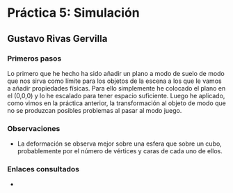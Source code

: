 # Práctica 5: Simulación
## Gustavo Rivas Gervilla

### Primeros pasos

Lo primero que he hecho ha sido añadir un plano a modo de suelo de modo que nos sirva como límite para los objetos de la escena a los que le vamos a añadir propiedades físicas. Para ello simplemente he colocado el plano en el (0,0,0) y lo he escalado para tener espacio suficiente. Luego he aplicado, como vimos en la práctica anterior, la transformación al objeto de modo que no se produzcan posibles problemas al pasar al modo juego.

### Observaciones

* La deformación se observa mejor sobre una esfera que sobre un cubo, probablemente por el número de vértices y caras de cada uno de ellos.

### Enlaces consultados

* []()
